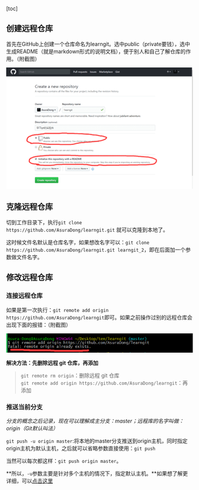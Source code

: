 [toc]

## 创建远程仓库
首先在GitHub上创建一个仓库命名为learngit。选中public（private要钱），选中 生成README（就是markdown形式的说明文档），便于别人和自己了解仓库的作用。（附截图）


![1.png](./image/git学习-二、github创建和修改远程仓库-/1.png)



## 克隆远程仓库
切到工作目录下，执行`git clone https://github.com/AsuraDong/learngit.git` 就可以克隆到本地了。

这时候文件名默认是仓库名字，如果想改名字可以：`git clone https://github.com/AsuraDong/learngit.git learngit_2`，即在后面加一个参数做文件名字。


## 修改远程仓库

### 连接远程仓库
如果是第一次执行：`git remote add origin https://github.com/AsuraDong/learngit`即可。如果之前操作过别的远程仓库会出现下面的报错：（附截图）


![2.png](./image/git学习-二、github创建和修改远程仓库-/2.png)



**解决方法：先删除远程 git 仓库，再添加**
> `git remote rm origin`：删除远程 git 仓库<br>
`git remote add origin https://github.com/AsuraDong/learngit`：再添加

### 推送当前分支

*分支的概念之后记录，现在可以理解成主分支：master；远程库的名字叫做：origin（Git默认叫法）*

`git push -u origin master`:将本地的master分支推送到origin主机，同时指定origin主机为默认主机，之后就可以省略参数直接使用：`git push`

当然可以每次都这样：`git push origin master`。

**所以，`-u`参数主要是针对多个主机的情况下，指定默认主机。**如果想了解更详细，可以[点击这里](https://www.zhihu.com/question/20019419)
